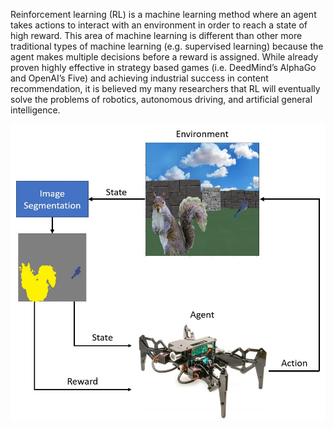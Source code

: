 Reinforcement learning (RL) is a machine learning method where an agent takes actions to interact with an environment in order to reach a 
state of high reward. This area of machine learning is different than other more traditional types of machine learning (e.g. supervised learning)
because the agent makes multiple decisions before a reward is assigned. While already proven highly effective in strategy based games 
(i.e. DeedMind’s AlphaGo and OpenAI’s Five) and achieving industrial success in content recommendation, it is believed my many researchers 
that RL will eventually solve the problems of robotics, autonomous driving, and artificial general intelligence.

![Image description]( https://github.com/sterlingrpi/reinforcement_learning/blob/master/RL_flowchart.jpg)
